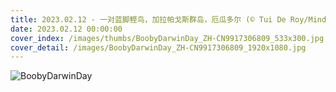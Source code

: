 ```yaml
---
title: 2023.02.12 - 一对蓝脚鲣鸟，加拉帕戈斯群岛，厄瓜多尔 (© Tui De Roy/Minden Pictures)
date: 2023.02.12 00:00:00
cover_index: /images/thumbs/BoobyDarwinDay_ZH-CN9917306809_533x300.jpg
cover_detail: /images/BoobyDarwinDay_ZH-CN9917306809_1920x1080.jpg
---
```


![BoobyDarwinDay](/images/BoobyDarwinDay_ZH-CN9917306809_1920x1080.jpg)
